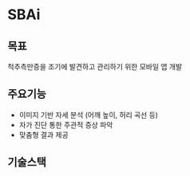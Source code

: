 # SBAi
## 목표
척추측만증을 조기에 발견하고 관리하기 위한 모바일 앱 개발
## 주요기능
- 이미지 기반 자세 분석 (어깨 높이, 허리 곡선 등)
- 자가 진단 통한 주관적 증상 파악
- 맞춤형 결과 제공
## 기술스택
